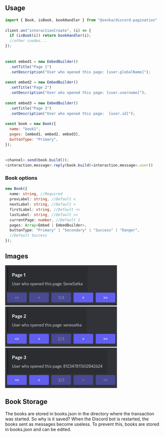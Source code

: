 ## Usage

```js
import { Book, isBook, bookHandler } from "@senka/discord-pagination"

client.on("interactionCreate", (i) => {
  if (isBook(i)) return bookHandler(i);
  //other coodes...
});


const embed1 = new EmbedBuilder()
  .setTitle("Page 1")
  .setDescription("User who opened this page: [user.globalName]");

const embed2 = new EmbedBuilder()
  .setTitle("Page 2")
  .setDescription("User who opened this page: [user.username]");

const embed3 = new EmbedBuilder()
  .setTitle("Page 3")
  .setDescription("User who opened this page:  [user.id]");

const book = new Book({
  name: "book1",
  pages: [embed1, embed2, embed3],
  buttonType: "Primary",
});


<channel>.send(book.build());
<interaction,message>.reply(book.build(<interaction,message>.user))
```

### Book options

```ts
new Book({
  name: string, //Required
  prevLabel: string, //Default <
  nextLabel: string, //Default >
  firstLabel: string, //Default <<
  lastLabel: string, //Default >>
  currentPage: number, //Default 1
  pages: Array<Embed | EmbedBuilder>,
  buttonType: "Primary" | "Secondary" | "Success" | "Danger",
  //Default Success
});
```

## Images

<img src="https://github.com/SeneSatka/djs-pagination/blob/main/assets/Page1.png?raw=true"/>
<img src="https://github.com/SeneSatka/djs-pagination/blob/main/assets/Page2.png?raw=true"/>
<img src="https://github.com/SeneSatka/djs-pagination/blob/main/assets/Page3.png?raw=true"/>

## Book Storage

The books are stored in books.json in the directory where the transaction was started.
So why is it saved?
When the Discord bot is restarted, the books sent as messages become useless. To prevent this, books are stored in books.json and can be edited.
